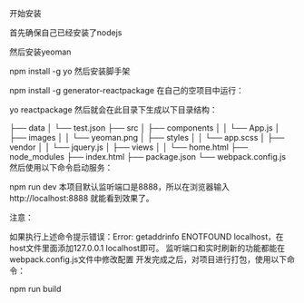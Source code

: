 开始安装

首先确保自己已经安装了nodejs

然后安装yeoman

npm install -g yo
然后安装脚手架

npm install -g generator-reactpackage
在自己的空项目中运行：

yo reactpackage
然后就会在此目录下生成以下目录结构：

├── data
│   └── test.json
├── src
│   ├── components
│   │   └── App.js
│   ├── images
│   │   └── yeoman.png
│   ├── styles
│   │   └── app.scss
│   ├── vendor
│   │   └── jquery.js
│   ├── views
│   │   └── home.html
├── node_modules
├── index.html
├── package.json
└── webpack.config.js
然后使用以下命令启动服务：

npm run dev
本项目默认监听端口是8888，所以在浏览器输入 http://localhost:8888 就能看到效果了。

注意：

如果执行上述命令提示错误：Error: getaddrinfo ENOTFOUND localhost，在host文件里面添加127.0.0.1 localhost即可。
监听端口和实时刷新的功能都能在webpack.config.js文件中修改配置
开发完成之后，对项目进行打包，使用以下命令：

npm run build


